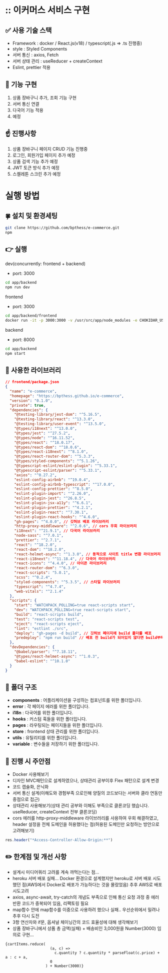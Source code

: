 <!-- # Tech Stack -->

# :: 이커머스 서비스 구현

## ✅ 사용 기술 스택
- Framework : docker / React.js(v18) / typescript(.js => .ts 진행중)
- style : Styled Components
- 서버 통신 : axios, Fetch
- 서버 상태 관리 : useReducer + createContext
- Eslint, prettier 적용   

## 📍 기능 구현
1. 상품 장바구니 추가, 조회 기능 구현
2. 서버 통신 연결
3. 다국어 기능 적용
4. 예정   

## ☝️ 진행사항
1. 상품 장바구니 페이지 CRUD 기능 진행중
2. 로그인, 회원가입 페이지 추가 예정
3. 상품 검색 기능 추가 예정
4. JWT 토큰 방식 추가 예정
5. 스켈레톤 스크린 추가 예정


<!-- ![React](https://img.shields.io/badge/react-%2320232a.svg?style=for-the-badge&logo=react&logoColor=%2361DAFB)
![TypeScript](https://img.shields.io/badge/typescript-%23007ACC.svg?style=for-the-badge&logo=typescript&logoColor=white)
![React Query](https://img.shields.io/badge/-React%20Query-FF4154?style=for-the-badge&logo=react%20query&logoColor=white)
![Zustand](https://img.shields.io/badge/zustand-%2320232a.svg?style=for-the-badge&logo=zustand&logoColor=%2361DAFB)
![Mui](https://img.shields.io/badge/mui-%2320232a.svg?style=for-the-badge&logo=mui&logoColor=%2361DAFB) -->

# 실행 방법

## 🍀 설치 및 환경세팅

```bash
git clone https://github.com/bpthess/e-commerce.git
npm
```


## 👉 실행

dev(concurrently: frontend + backend)

- port: 3000

```bash
cd app/backend
npm run dev
```


frontend

- port: 3000

```bash
cd app/backend/frontend
docker run -it -p 3000:3000 -v /usr/src/app/node_modules -e CHOKIDAR_USEPOLLING=true -v ${pwd}:/usr/src/app react-ecommerce
```

backend

- port: 8000

```bash
cd app/backend
npm start
```



## 📌 사용한 라이브러리

```json
// frontend/package.json
{
  "name": "e-commerce",
  "homepage": "https://bpthess.github.io/e-commerce",
  "version": "0.1.0",
  "private": true,
  "dependencies": {
    "@testing-library/jest-dom": "^5.16.5",
    "@testing-library/react": "^13.3.0",
    "@testing-library/user-event": "^13.5.0",
    "@types/i18next": "^13.0.0",
    "@types/jest": "^27.5.2",
    "@types/node": "^16.11.52",
    "@types/react": "^18.0.17",
    "@types/react-dom": "^18.0.6",
    "@types/react-i18next": "^8.1.0",
    "@types/react-router-dom": "^5.3.3",
    "@types/styled-components": "^5.1.26",
    "@typescript-eslint/eslint-plugin": "^5.33.1",
    "@typescript-eslint/parser": "^5.33.1",
    "axios": "^0.27.2",
    "eslint-config-airbnb": "^19.0.4",
    "eslint-config-airbnb-typescript": "^17.0.0",
    "eslint-config-prettier": "^8.5.0",
    "eslint-plugin-import": "^2.26.0",
    "eslint-plugin-jest": "^26.8.5",
    "eslint-plugin-jsx-a11y": "^6.6.1",
    "eslint-plugin-prettier": "^4.2.1",
    "eslint-plugin-react": "^7.30.1",
    "eslint-plugin-react-hooks": "^4.6.0",
    "gh-pages": "^4.0.0", // 깃허브 배포 라이브러리
    "http-proxy-middleware": "^2.0.6", // cors 우회 라이브러리
    "i18next": "^21.9.1", // 다국어 라이브러리
    "node-sass": "^7.0.1",
    "prettier": "^2.7.1",
    "react": "^18.2.0",
    "react-dom": "^18.2.0",
    "react-helmet-async": "^1.3.0", // 동적으로 사이트 title 변환 라이브러리
    "react-i18next": "^11.18.4", // 다국어 라이브러리
    "react-icons": "^4.4.0", // 아이콘 라이브러리
    "react-router-dom": "^6.3.0",
    "react-scripts": "5.0.1",
    "scss": "^0.2.4",
    "styled-components": "^5.3.5", // 스타일 라이브러리
    "typescript": "^4.7.4",
    "web-vitals": "^2.1.4"
  },
  "scripts": {
    "start": "WATCHPACK_POLLING=true react-scripts start",
    "dev": "WATCHPACK_POLLING=true react-scripts start",
    "build": "react-scripts build",
    "test": "react-scripts test",
    "eject": "react-scripts eject",
    "lint": "estlint ./src",
    "deploy": "gh-pages -d build", // 깃허브 페이지에 build 폴더를 배포
    "predeploy": "npm run build" // 배포 전 build가 되어있지 않다면 build부터 실행
  },
  "devDependencies": {
    "@babel/parser": "^7.18.11",
    "@types/react-helmet-async": "^1.0.3",
    "babel-eslint": "^10.1.0"
  }
}

```

## 📂 폴더 구조

  - **components** : 어플리케이션을 구성하는 컴포넌트를 위한 폴더입니다.
  - **error** : 각 페이지 에러를 위한 폴더입니다.
  - **i18n** : 다국어를 위한 폴더입니다.
  - **hooks** : 커스텀 훅들을 위한 폴더입니다.
  - **pages** : 라우팅되는 페이지들을 위한 폴더입니다.
  - **store** : frontend 상태 관리를 위한 폴더입니다.
  - **utils** : 유틸리티를 위한 폴더입니다.
  - **variable** : 변수들을 저장하기 위한 폴더입니다.


## 🎯 진행 시 주안점
- Docker 사용해보기
- 디자인 MVC패턴으로 설계하였으나, 상태관리 공부이후 Flex 패턴으로 설계 변경
- 코드 캡슐화, 은닉화
- 서버 통신 설계(이해도와 경험부족 으로인해 양질의 코드보다는 서버와 클라 연동만 중점으로 접근)
- 상태관리 사용해보기(상태 관리 공부와 이해도 부족으로 클론코딩 했습니다. useReducer, createContext 전부 클론코딩)
- cors 에러를 http-proxy-middleware 라이브러리를 사용하여 우회 해결하였고, header 설정을 전체 도메인을 허용했다는 점(허용된 도메인만 요청하는 방안으로 고려해보기)

```jsx
res.header("*Access-Controller-Allow-Origin:**")
```


## ✏️ 한계점 및 개선 사항
- 설계시 미디어쿼리 고려를 계속 까먹는다는 점…
- heroku 서버 배포 실패… Docker 환경으로 설계했지만 heroku로 서버 배포 시도했던 점(AWS에서 Docker로 배포가 가능하다는 것을 몰랐었음) 추후 AWS로 배포 시도고려
- axios, async-await, try-catch의 개념도 부족으로 인해 통신 요청 과정 중 에러 반환 코드가 중복되어 있음, 리팩토링 필요
- map함수 안에 map함수를 이중으로 사용하려 했으나 실패.. 우선순위에서 밀려나 추후 다시 도전
- 3항 연산자와 if문, 옵셔널 체이닝간의 코드 효율성에 대해 생각해보기
- 상품 장바구니에서 상품 총 금액(실패) + 배송비인 3,000원을 Number(3000) 임의로 구현…

```
{cartItems.reduce(
                    (a, c) =>
                      c.quantity ? c.quantity * parseFloat(c.price) + a : c + a,
                    0
                  ) + Number(3000)}
```

